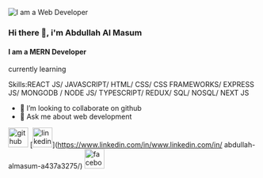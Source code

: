 ![I am a Web Developer](https://avatars.githubusercontent.com/u/121636321?v=4)
### Hi there 👋, i'm Abdullah Al Masum
#### I am a MERN Developer


currently learning 

Skills:REACT JS/ JAVASCRIPT/ HTML/ CSS/ CSS FRAMEWORKS/ EXPRESS JS/ MONGODB / NODE JS/ TYPESCRIPT/ REDUX/ SQL/ NOSQL/ NEXT JS
- 👯 I’m looking to collaborate on github 
- 💬 Ask me about web development 


[<img src='https://cdn.jsdelivr.net/npm/simple-icons@3.0.1/icons/github.svg' alt='github' height='40'>](https://github.com/masum199)  [<img src='https://cdn.jsdelivr.net/npm/simple-icons@3.0.1/icons/linkedin.svg' alt='linkedin' height='40'>](https://www.linkedin.com/in/www.linkedin.com/in/ abdullah-almasum-a437a3275/)  [<img src='https://cdn.jsdelivr.net/npm/simple-icons@3.0.1/icons/facebook.svg' alt='facebook' height='40'>](https://www.facebook.com/https://www.facebook.com/MDABDULLAHALMASUMCHOWDHURY?mibextid=ZbWKwL)  



